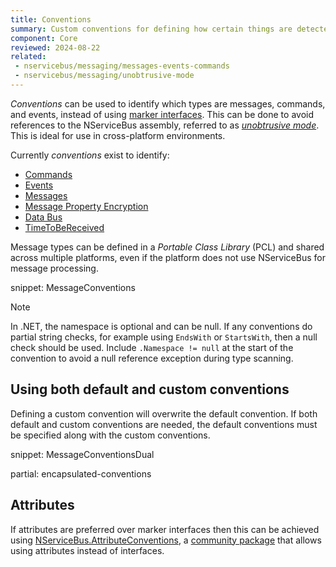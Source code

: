 ```yaml
---
title: Conventions
summary: Custom conventions for defining how certain things are detected and to support unobtrusive mode
component: Core
reviewed: 2024-08-22
related:
 - nservicebus/messaging/messages-events-commands
 - nservicebus/messaging/unobtrusive-mode
---
```


*Conventions* can be used to identify which types are messages, commands, and events, instead of using [marker interfaces](/nservicebus/messaging/messages-events-commands.md#identifying-messages-marker-interfaces). This can be done to avoid references to the NServiceBus assembly, referred to as *[unobtrusive mode](unobtrusive-mode.md)*. This is ideal for use in cross-platform environments.

Currently *conventions* exist to identify:

 * [Commands](/nservicebus/messaging/messages-events-commands.md)
 * [Events](/nservicebus/messaging/messages-events-commands.md)
 * [Messages](/nservicebus/messaging/messages-events-commands.md)
 * [Message Property Encryption](/nservicebus/security/property-encryption.md)
 * [Data Bus](/nservicebus/messaging/claimcheck/)
 * [TimeToBeReceived](/nservicebus/messaging/discard-old-messages.md)

Message types can be defined in a *Portable Class Library* (PCL) and shared across multiple platforms, even if the platform does not use NServiceBus for message processing.

snippet: MessageConventions

> [!NOTE]
> In .NET, the namespace is optional and can be null. If any conventions do partial string checks, for example using `EndsWith` or `StartsWith`, then a null check should be used. Include `.Namespace != null` at the start of the convention to avoid a null reference exception during type scanning.

## Using both default and custom conventions

Defining a custom convention will overwrite the default convention. If both default and custom conventions are needed, the default conventions must be specified along with the custom conventions. 

snippet: MessageConventionsDual

partial: encapsulated-conventions

## Attributes

If attributes are preferred over marker interfaces then this can be achieved using [NServiceBus.AttributeConventions](https://github.com/mauroservienti/NServiceBus.AttributeConventions), a [community package](/nservicebus/community/) that allows using attributes instead of interfaces.
